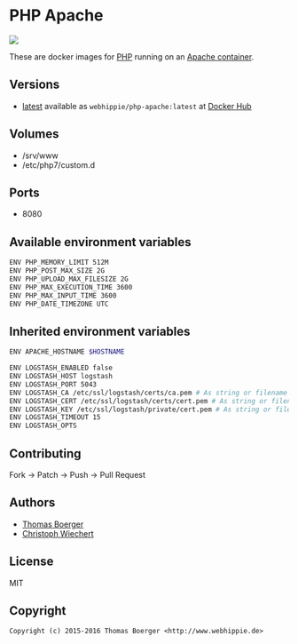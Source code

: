 # PHP Apache

[![](https://badge.imagelayers.io/webhippie/php-apache:latest.svg)](https://imagelayers.io/?images=webhippie/php-apache:latest 'Get your own badge on imagelayers.io')

These are docker images for [PHP](https://secure.php.net) running on an
[Apache container](https://registry.hub.docker.com/u/webhippie/apache/).


## Versions

* [latest](https://github.com/dockhippie/php/tree/master/apache)
  available as ```webhippie/php-apache:latest``` at
  [Docker Hub](https://registry.hub.docker.com/u/webhippie/php-apache/)


## Volumes

* /srv/www
* /etc/php7/custom.d


## Ports

* 8080


## Available environment variables

```bash
ENV PHP_MEMORY_LIMIT 512M
ENV PHP_POST_MAX_SIZE 2G
ENV PHP_UPLOAD_MAX_FILESIZE 2G
ENV PHP_MAX_EXECUTION_TIME 3600
ENV PHP_MAX_INPUT_TIME 3600
ENV PHP_DATE_TIMEZONE UTC
```


## Inherited environment variables

```bash
ENV APACHE_HOSTNAME $HOSTNAME
```

```bash
ENV LOGSTASH_ENABLED false
ENV LOGSTASH_HOST logstash
ENV LOGSTASH_PORT 5043
ENV LOGSTASH_CA /etc/ssl/logstash/certs/ca.pem # As string or filename
ENV LOGSTASH_CERT /etc/ssl/logstash/certs/cert.pem # As string or filename
ENV LOGSTASH_KEY /etc/ssl/logstash/private/cert.pem # As string or filename
ENV LOGSTASH_TIMEOUT 15
ENV LOGSTASH_OPTS
```


## Contributing

Fork -> Patch -> Push -> Pull Request


## Authors

* [Thomas Boerger](https://github.com/tboerger)
* [Christoph Wiechert](https://github.com/psi-4ward)


## License

MIT


## Copyright

```
Copyright (c) 2015-2016 Thomas Boerger <http://www.webhippie.de>
```

